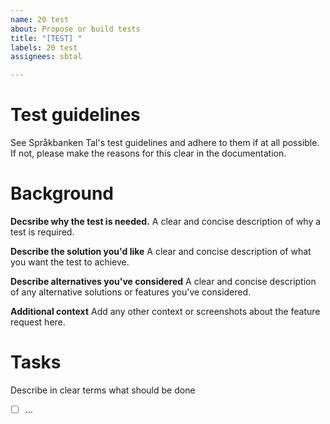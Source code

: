 ```yaml
---
name: 20 test
about: Propose or build tests
title: "[TEST] "
labels: 20 test
assignees: sbtal

---
```


# Test  guidelines

See Språkbanken Tal's test guidelines and adhere 
to them if at all possible. If not, please make the reasons for this clear 
in the documentation. 

# Background

**Decsribe why the test is needed.**
A clear and concise description of why a test is required.

**Describe the solution you'd like**
A clear and concise description of what you want the test to achieve.

**Describe alternatives you've considered**
A clear and concise description of any alternative solutions or features you've considered.

**Additional context**
Add any other context or screenshots about the feature request here.

# Tasks

Describe in clear terms what should be done
- [ ] ...
